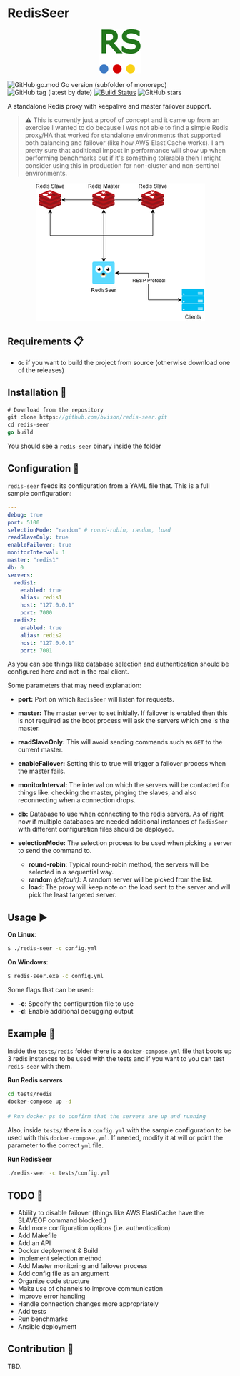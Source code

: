 # RedisSeer

<div style="text-align:center"><img src="./doc/logo.png"></div>

![GitHub go.mod Go version (subfolder of monorepo)](https://img.shields.io/github/go-mod/go-version/bvisonl/redis-seer) ![GitHub tag (latest by date)](https://img.shields.io/github/v/tag/bvisonl/redis-seer) [![Build Status](https://travis-ci.com/bvisonl/redis-seer.svg?token=HCrJv9pAbBM8v4eissjP&branch=master)](https://travis-ci.com/bvisonl/redis-seer) ![GitHub stars](https://img.shields.io/github/stars/bvisonl/redis-seer)

A standalone Redis proxy with keepalive and master failover support.

> :warning: This is currently just a proof of concept and it came up from an exercise I wanted to do because I was not able to find a simple Redis proxy/HA that worked for standalone environments that supported both balancing and failover (like how AWS ElastiCache works). I am pretty sure that additional impact in performance will show up when performing benchmarks but if it's something tolerable then I might consider using this in production for non-cluster and non-sentinel environments.

<div style="text-align:center"><img src="./doc/diagrams/redis-seer-sample.png"></div>

## Requirements :clipboard:

* `Go` if you want to build the project from source (otherwise download one of the releases)


## Installation :construction:
```go
# Download from the repository
git clone https://github.com/bvison/redis-seer.git
cd redis-seer
go build
```

You should see a `redis-seer` binary inside the folder

## Configuration :customs:

`redis-seer` feeds its configuration from a YAML file  that. This is a full sample configuration:

```yaml
---
debug: true
port: 5100
selectionMode: "random" # round-robin, random, load
readSlaveOnly: true
enableFailover: true
monitorInterval: 1
master: "redis1"
db: 0
servers:
  redis1:
    enabled: true
    alias: redis1
    host: "127.0.0.1"
    port: 7000
  redis2:
    enabled: true
    alias: redis2
    host: "127.0.0.1"
    port: 7001


```

As you can see things like database selection and authentication should be configured here and not in the real client.

Some parameters that may need explanation:

* **port:** Port on which `RedisSeer` will listen for requests.

* **master:** The master server to set initially. If failover is enabled then this is not required as the boot process will ask the servers which one is the master.

* **readSlaveOnly:** This will avoid sending commands such as `GET` to the current master.

* **enableFailover:** Setting this to true will trigger a failover process when the master fails.

* **monitorInterval:** The interval on which the servers will be contacted for things like: checking the master, pinging the slaves, and also reconnecting when a connection drops.

* **db:** Database to use when connecting to the redis servers. As of right now if multiple databases are needed additional instances of `RedisSeer` with different configuration files should be deployed.

* **selectionMode:** The selection process to be used when picking a server to send the command to.
    * **round-robin**: Typical round-robin method, the servers will be selected in a sequential way.
    * **random** *(default)*: A random server will be picked from the list.
    * **load**: The proxy will keep note on the load sent to the server and will pick the least targeted server.


## Usage :arrow_forward:

**On Linux**:
```bash
$ ./redis-seer -c config.yml
```
**On Windows**:
```bash
$ redis-seer.exe -c config.yml
```

Some flags that can be used:

* **-c**: Specify the configuration file to use
* **-d**: Enable additional debugging output

## Example :electric_plug:

Inside the `tests/redis` folder there is a `docker-compose.yml` file that boots up 3 redis instances to be used with the tests and if you want to you can test `redis-seer` with them.

**Run Redis servers**
```bash
cd tests/redis
docker-compose up -d

# Run docker ps to confirm that the servers are up and running
```

Also, inside `tests/` there is a `config.yml` with the sample configuration to be used with this `docker-compose.yml`. If needed, modify it at will or point the parameter to the correct `yml` file.


**Run RedisSeer**
```bash
./redis-seer -c tests/config.yml
```

## TODO :wrench:
* Ability to disable failover (things like AWS ElastiCache have the SLAVEOF command blocked.)
* Add more configuration options (i.e. authentication)
* Add Makefile
* Add an API
* Docker deployment & Build
* Implement selection method
* Add Master monitoring and failover process
* Add config file as an argument
* Organize code structure
* Make use of channels to improve communication
* Improve error handling
* Handle connection changes more appropriately
* Add tests
* Run benchmarks
* Ansible deployment

## Contribution :construction_worker:

TBD.
